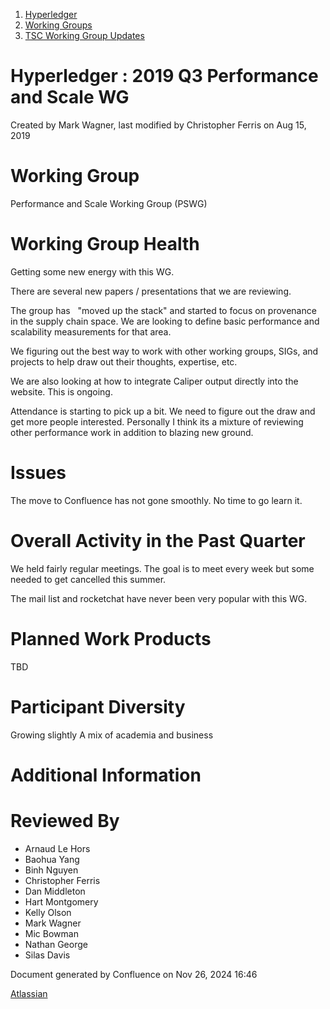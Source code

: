 1. [Hyperledger](index.html)
2. [Working Groups](Working-Groups_19595403.html)
3. [TSC Working Group Updates](TSC-Working-Group-Updates_19599336.html)

# Hyperledger : 2019 Q3 Performance and Scale WG

Created by Mark Wagner, last modified by Christopher Ferris on Aug 15, 2019

# Working Group

Performance and Scale Working Group (PSWG)

# Working Group Health

Getting some new energy with this WG.

There are several new papers / presentations that we are reviewing.

The group has   "moved up the stack" and started to focus on provenance in the supply chain space. We are looking to define basic performance and scalability measurements for that area.

We figuring out the best way to work with other working groups, SIGs, and projects to help draw out their thoughts, expertise, etc.

We are also looking at how to integrate Caliper output directly into the website. This is ongoing.

Attendance is starting to pick up a bit. We need to figure out the draw and get more people interested. Personally I think its a mixture of reviewing other performance work in addition to blazing new ground.

# Issues

The move to Confluence has not gone smoothly. No time to go learn it.

# Overall Activity in the Past Quarter

We held fairly regular meetings. The goal is to meet every week but some needed to get cancelled this summer.

The mail list and rocketchat have never been very popular with this WG.

# Planned Work Products

TBD

# Participant Diversity

Growing slightly A mix of academia and business

# Additional Information

# Reviewed By

- Arnaud Le Hors
- Baohua Yang
- Binh Nguyen
- Christopher Ferris
- Dan Middleton
- Hart Montgomery
- Kelly Olson
- Mark Wagner
- Mic Bowman
- Nathan George
- Silas Davis

Document generated by Confluence on Nov 26, 2024 16:46

[Atlassian](http://www.atlassian.com/)
